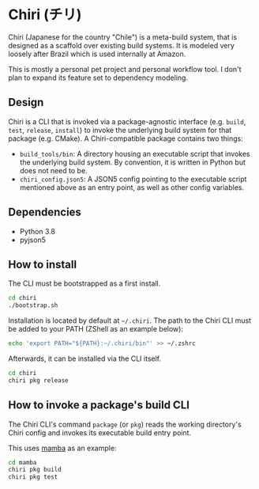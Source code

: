 # Chiri (チリ)

Chiri (Japanese for the country "Chile") is a meta-build system, that is
designed as a scaffold over existing build systems. It is modeled very loosely
after Brazil which is used internally at Amazon.

This is mostly a personal pet project and personal workflow tool. I don't
plan to expand its feature set to dependency modeling.

## Design

Chiri is a CLI that is invoked via a package-agnostic interface
(e.g. `build`, `test`, `release`, `install`) to invoke the underlying build
system for that package (e.g. CMake). A Chiri-compatible package contains
two things:

* `build_tools/bin`: A directory housing an executable script that invokes the
underlying build system. By convention, it is written in Python but does not
need to be.
* `chiri_config.json5`: A JSON5 config pointing to the executable script
mentioned above as an entry point, as well as other config variables.

## Dependencies

* Python 3.8
* pyjson5

## How to install

The CLI must be bootstrapped as a first install.

```bash
cd chiri
./bootstrap.sh
```

Installation is located by default at `~/.chiri`. The path to the Chiri CLI
must be added to your PATH (ZShell as an example below):

```bash
echo 'export PATH="${PATH}:~/.chiri/bin"' >> ~/.zshrc
```

Afterwards, it can be installed via the CLI itself.

```bash
cd chiri
chiri pkg release
```

## How to invoke a package's build CLI

The Chiri CLI's command `package` (or `pkg`) reads the working directory's
Chiri config and invokes its executable build entry point.

This uses [mamba](https://github.com/antonsynd/mamba) as an example:

```bash
cd mamba
chiri pkg build
chiri pkg test
```
